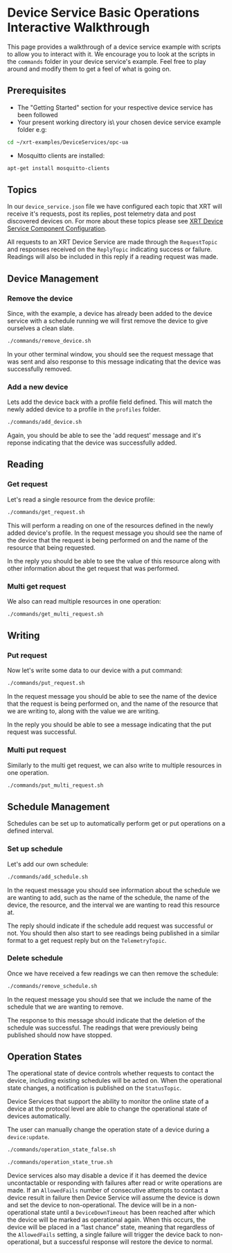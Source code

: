 # Device Service Basic Operations Interactive Walkthrough

This page provides a walkthrough of a device service example with scripts to allow you to interact with it. 
We encourage you to look at the scripts in the `commands` folder in your device service's example. Feel free to play around and modify them to get a feel of what is going on.

## Prerequisites

* The "Getting Started" section for your respective device service has been followed 
* Your present working directory is\ your chosen device service example folder e.g:

```bash
cd ~/xrt-examples/DeviceServices/opc-ua
```

* Mosquitto clients are installed:

```bash
apt-get install mosquitto-clients
```

## Topics

In our `device_service.json` file we have configured each topic that XRT will receive it's requests, post its replies, post telemetry data and post discovered devices on. 
For more about these topics please see [XRT Device Service Component Configuration](https://docs.iotechsys.com/edge-xrt20/device-service-components/device-service-component-configuration.html).   

All requests to an XRT Device Service are made through the `RequestTopic` and responses received on the `ReplyTopic` indicating success or failure.
Readings will also be included in this reply if a reading request was made.


## Device Management

### Remove the device
Since, with the example, a device has already been added to the device service with a schedule running we will first remove the device to give ourselves a clean slate.

```bash
./commands/remove_device.sh
```

In your other terminal window, you should see the request message that was sent and also response to this message indicating that the device was successfully removed. 

### Add a new device
Lets add the device back with a profile field defined. This will match the newly added device to a profile in the `profiles` folder.

```bash
./commands/add_device.sh
```

Again, you should be able to see the 'add request' message and it's reponse indicating that the device was successfully added. 

## Reading 

### Get request
Let's read a single resource from the device profile:

```bash
./commands/get_request.sh
```
This will perform a reading on one of the resources defined in the newly added device's profile. In the request message you should see the name of 
the device that the request is being performed on and the name of the resource that being requested. 

In the reply you should be able to see the value of this resource along with other information about the get request that was performed. 

### Multi get request
We also can read multiple resources in one operation:

```bash
./commands/get_multi_request.sh
```

## Writing

### Put request
Now let's write some data to our device with a put command:

```bash
./commands/put_request.sh
```

In the request message you should be able to see the name of the device that the request is being performed on, 
and the name of the resource that we are writing to, along with the value we are writing. 

In the reply you should be able to see a message indicating that the put request was successful. 

### Multi put request
Similarly to the multi get request, we can also write to multiple resources in one operation.

```bash
./commands/put_multi_request.sh
```

## Schedule Management

Schedules can be set up to automatically perform get or put operations on a defined interval.

### Set up schedule
Let's add our own schedule:
```bash
./commands/add_schedule.sh
```

In the request message you should see information about the schedule we are wanting to add, such as the name of the schedule, the name of the device, 
the resource, and the interval we are wanting to read this resource at. 

The reply should indicate if the schedule add request was successful or not. 
You should then also start to see readings being published in a similar format to a get request reply but on the `TelemetryTopic`.

### Delete schedule
Once we have received a few readings we can then remove the schedule:
```bash
./commands/remove_schedule.sh
```

In the request message you should see that we include the name of the schedule that we are wanting to remove. 

The response to this message should indicate that the deletion of the schedule was successful. The readings that were previously being published should now have stopped.

## Operation States

The operational state of device controls whether requests to contact the device, including existing schedules will be acted on.
When the operational state changes, a notification is published on the `StatusTopic`.

Device Services that support the ability to monitor the online state of a device at the protocol level
are able to change the operational state of devices automatically.

The user can manually change the operation state of a device during a `device:update`.

```bash
./commands/operation_state_false.sh
```
```bash
./commands/operation_state_true.sh
```

Device services also may disable a device if it has deemed the device uncontactable or responding with failures after
read or write operations are made. 
If an `AllowedFails` number of consecutive attempts to contact a device result in failure then Device Service 
will assume the device is down and set the device to non-operational. 
The device will be in a non-operational state until a `DeviceDownTimeout` has been reached after which the device 
will be marked as operational again. 
When this occurs, the device will be placed in a “last chance” state, meaning that regardless of the `AllowedFails` 
setting, a single failure will trigger the device back to non-operational, but a successful response will restore the device to normal.
